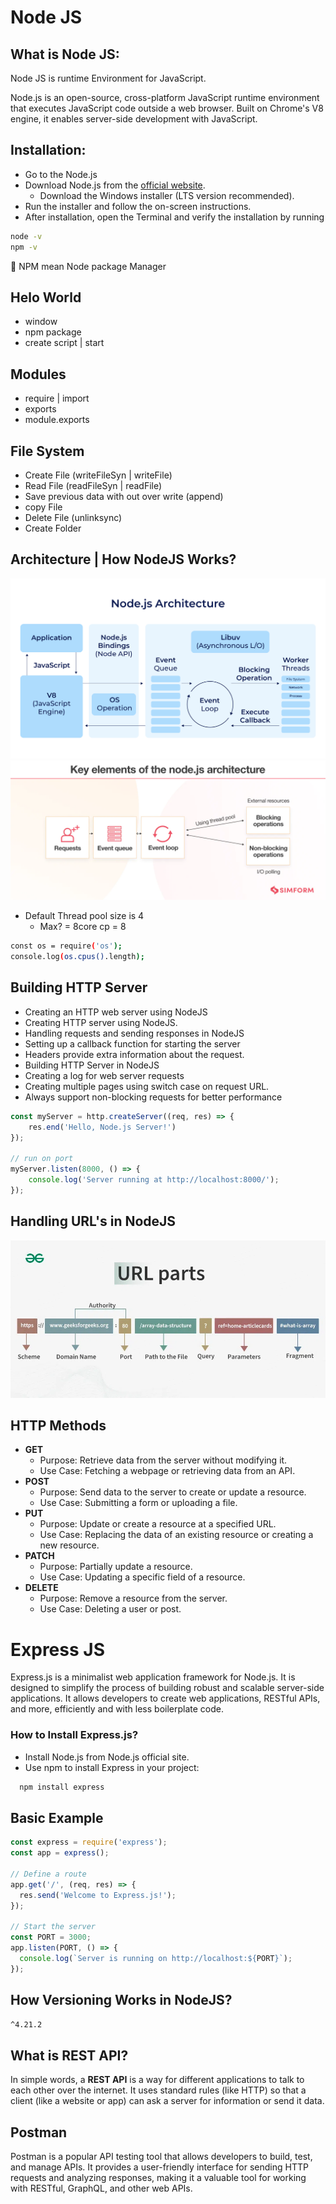 # Node JS

## What is Node JS:

Node JS is runtime Environment for JavaScript.

Node.js is an open-source, cross-platform JavaScript runtime environment that executes JavaScript code outside a web browser. Built on Chrome's V8 engine, it enables server-side development with JavaScript.

## Installation:

- Go to the Node.js
- Download Node.js from the [official website](https://nodejs.org/).
  - Download the Windows installer (LTS version recommended).
- Run the installer and follow the on-screen instructions.
- After installation, open the Terminal and verify the installation by running

```bash
node -v
npm -v 
```
📌 NPM mean Node package Manager 

## Helo World
- window
- npm package
- create script | start 

## Modules
- require |  import 
- exports 
- module.exports

## File System
- Create File (writeFileSyn | writeFile)
- Read File  (readFileSyn | readFile)
- Save previous data with out over write (append)
- copy File
- Delete File (unlinksync)
- Create Folder

## Architecture | How NodeJS Works?
![](./images/Node.js-Architecture-Chart.png)
![](./images/nodejs.webp)
- Default Thread pool size is 4
  - Max? = 8core cp = 8

```bash
const os = require('os');
console.log(os.cpus().length);
```
## Building HTTP Server

 <!-- in server Folder perform this task -->

- Creating an HTTP web server using NodeJS
- Creating HTTP server using NodeJS.
- Handling requests and sending responses in NodeJS
- Setting up a callback function for starting the server
- Headers provide extra information about the request.
- Building HTTP Server in NodeJS
- Creating a log for web server requests
- Creating multiple pages using switch case on request URL.
- Always support non-blocking requests for better performance

```js
const myServer = http.createServer((req, res) => {  
    res.end('Hello, Node.js Server!')
});

// run on port
myServer.listen(8000, () => {
    console.log('Server running at http://localhost:8000/');   
});

```
## Handling URL's in NodeJS
![](./images/url.webp)

## HTTP Methods

- **GET** 
    - Purpose: Retrieve data from the server without modifying it.
    - Use Case: Fetching a webpage or retrieving data from an API.
- **POST**
  - Purpose: Send data to the server to create or update a resource.
  - Use Case: Submitting a form or uploading a file.
- **PUT**
  - Purpose: Update or create a resource at a specified URL.
  - Use Case: Replacing the data of an existing resource or creating a new resource.
- **PATCH**
  - Purpose: Partially update a resource.
  - Use Case: Updating a specific field of a resource.
- **DELETE**
  - Purpose: Remove a resource from the server.
  - Use Case: Deleting a user or post.


# Express JS

Express.js is a minimalist web application framework for Node.js. It is designed to simplify the process of building robust and scalable server-side applications. It allows developers to create web applications, RESTful APIs, and more, efficiently and with less boilerplate code.

### How to Install Express.js?
- Install Node.js from Node.js official site.
- Use npm to install Express in your project:
```bash
  npm install express
```

## Basic Example

```js
const express = require('express');
const app = express();

// Define a route
app.get('/', (req, res) => {
  res.send('Welcome to Express.js!');
});

// Start the server
const PORT = 3000;
app.listen(PORT, () => {
  console.log(`Server is running on http://localhost:${PORT}`);
});
```
## How Versioning Works in NodeJS?

`^4.21.2`


## What is REST API?

In simple words, a **REST API** is a way for different applications to talk to each other over the internet. It uses standard rules (like HTTP) so that a client (like a website or app) can ask a server for information or send it data.

## Postman
Postman is a popular API testing tool that allows developers to build, test, and manage APIs. It provides a user-friendly interface for sending HTTP requests and analyzing responses, making it a valuable tool for working with RESTful, GraphQL, and other web APIs.

